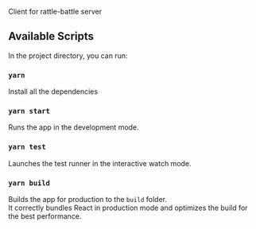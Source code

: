 Client for rattle-battle server

## Available Scripts

In the project directory, you can run:

### `yarn`

Install all the dependencies

### `yarn start`

Runs the app in the development mode.<br>

### `yarn test`

Launches the test runner in the interactive watch mode.<br>

### `yarn build`

Builds the app for production to the `build` folder.<br>
It correctly bundles React in production mode and optimizes the build for the best performance.
